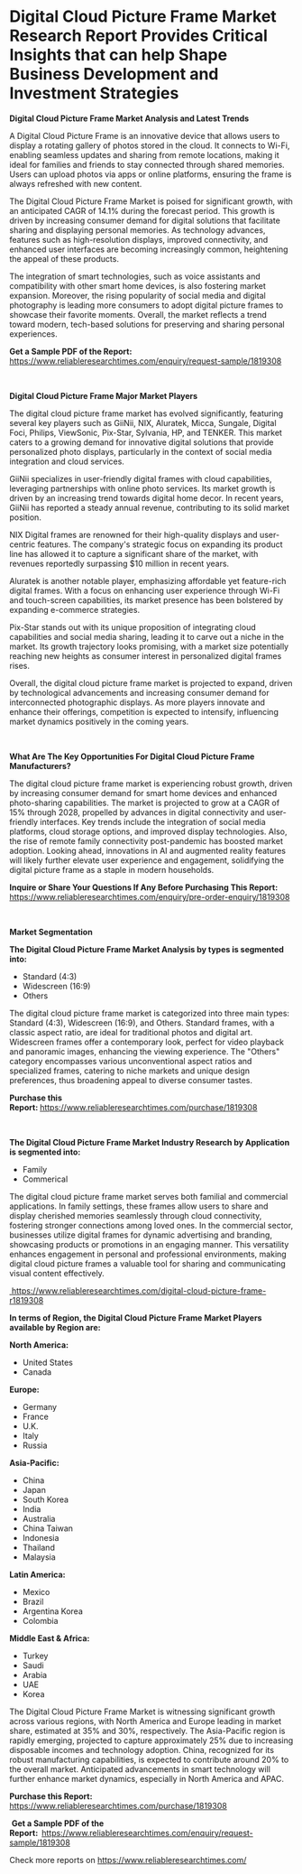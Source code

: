 <p><h1>Digital Cloud Picture Frame Market Research Report Provides Critical Insights that can help Shape Business Development and Investment Strategies</h1></p><p><strong>Digital Cloud Picture Frame Market Analysis and Latest Trends</strong></p>
<p><p>A Digital Cloud Picture Frame is an innovative device that allows users to display a rotating gallery of photos stored in the cloud. It connects to Wi-Fi, enabling seamless updates and sharing from remote locations, making it ideal for families and friends to stay connected through shared memories. Users can upload photos via apps or online platforms, ensuring the frame is always refreshed with new content.</p><p>The Digital Cloud Picture Frame Market is poised for significant growth, with an anticipated CAGR of 14.1% during the forecast period. This growth is driven by increasing consumer demand for digital solutions that facilitate sharing and displaying personal memories. As technology advances, features such as high-resolution displays, improved connectivity, and enhanced user interfaces are becoming increasingly common, heightening the appeal of these products.</p><p>The integration of smart technologies, such as voice assistants and compatibility with other smart home devices, is also fostering market expansion. Moreover, the rising popularity of social media and digital photography is leading more consumers to adopt digital picture frames to showcase their favorite moments. Overall, the market reflects a trend toward modern, tech-based solutions for preserving and sharing personal experiences.</p></p>
<p><strong>Get a Sample PDF of the Report:&nbsp;</strong> <a href="https://www.reliableresearchtimes.com/enquiry/request-sample/1819308?utm_campaign=3576&utm_medium=2&utm_source=Github&utm_content=ia&utm_term=04042025&utm_id=digital-cloud-picture-frame">https://www.reliableresearchtimes.com/enquiry/request-sample/1819308</a></p>
<p>&nbsp;</p>
<p><strong>Digital Cloud Picture Frame Major Market Players</strong></p>
<p><p>The digital cloud picture frame market has evolved significantly, featuring several key players such as GiiNii, NIX, Aluratek, Micca, Sungale, Digital Foci, Philips, ViewSonic, Pix-Star, Sylvania, HP, and TENKER. This market caters to a growing demand for innovative digital solutions that provide personalized photo displays, particularly in the context of social media integration and cloud services.</p><p>GiiNii specializes in user-friendly digital frames with cloud capabilities, leveraging partnerships with online photo services. Its market growth is driven by an increasing trend towards digital home decor. In recent years, GiiNii has reported a steady annual revenue, contributing to its solid market position.</p><p>NIX Digital frames are renowned for their high-quality displays and user-centric features. The company's strategic focus on expanding its product line has allowed it to capture a significant share of the market, with revenues reportedly surpassing $10 million in recent years. </p><p>Aluratek is another notable player, emphasizing affordable yet feature-rich digital frames. With a focus on enhancing user experience through Wi-Fi and touch-screen capabilities, its market presence has been bolstered by expanding e-commerce strategies.</p><p>Pix-Star stands out with its unique proposition of integrating cloud capabilities and social media sharing, leading it to carve out a niche in the market. Its growth trajectory looks promising, with a market size potentially reaching new heights as consumer interest in personalized digital frames rises.</p><p>Overall, the digital cloud picture frame market is projected to expand, driven by technological advancements and increasing consumer demand for interconnected photographic displays. As more players innovate and enhance their offerings, competition is expected to intensify, influencing market dynamics positively in the coming years.</p></p>
<p>&nbsp;</p>
<p><strong>What Are The Key Opportunities For Digital Cloud Picture Frame Manufacturers?</strong></p>
<p><p>The digital cloud picture frame market is experiencing robust growth, driven by increasing consumer demand for smart home devices and enhanced photo-sharing capabilities. The market is projected to grow at a CAGR of 15% through 2028, propelled by advances in digital connectivity and user-friendly interfaces. Key trends include the integration of social media platforms, cloud storage options, and improved display technologies. Also, the rise of remote family connectivity post-pandemic has boosted market adoption. Looking ahead, innovations in AI and augmented reality features will likely further elevate user experience and engagement, solidifying the digital picture frame as a staple in modern households.</p></p>
<p><strong>Inquire or Share Your Questions If Any Before Purchasing This Report:</strong> <a href="https://www.reliableresearchtimes.com/enquiry/pre-order-enquiry/1819308?utm_campaign=3576&utm_medium=2&utm_source=Github&utm_content=ia&utm_term=04042025&utm_id=digital-cloud-picture-frame">https://www.reliableresearchtimes.com/enquiry/pre-order-enquiry/1819308</a></p>
<p>&nbsp;</p>
<p><strong>Market Segmentation</strong></p>
<p><strong>The Digital Cloud Picture Frame Market Analysis by types is segmented into:</strong></p>
<p><ul><li>Standard (4:3)</li><li>Widescreen (16:9)</li><li>Others</li></ul></p>
<p><p>The digital cloud picture frame market is categorized into three main types: Standard (4:3), Widescreen (16:9), and Others. Standard frames, with a classic aspect ratio, are ideal for traditional photos and digital art. Widescreen frames offer a contemporary look, perfect for video playback and panoramic images, enhancing the viewing experience. The "Others" category encompasses various unconventional aspect ratios and specialized frames, catering to niche markets and unique design preferences, thus broadening appeal to diverse consumer tastes.</p></p>
<p><strong>Purchase this Report:&nbsp;</strong><a href="https://www.reliableresearchtimes.com/purchase/1819308?utm_campaign=3576&utm_medium=2&utm_source=Github&utm_content=ia&utm_term=04042025&utm_id=digital-cloud-picture-frame">https://www.reliableresearchtimes.com/purchase/1819308</a></p>
<p>&nbsp;</p>
<p><strong>The Digital Cloud Picture Frame Market Industry Research by Application is segmented into:</strong></p>
<p><ul><li>Family</li><li>Commerical</li></ul></p>
<p><p>The digital cloud picture frame market serves both familial and commercial applications. In family settings, these frames allow users to share and display cherished memories seamlessly through cloud connectivity, fostering stronger connections among loved ones. In the commercial sector, businesses utilize digital frames for dynamic advertising and branding, showcasing products or promotions in an engaging manner. This versatility enhances engagement in personal and professional environments, making digital cloud picture frames a valuable tool for sharing and communicating visual content effectively.</p></p>
<p><a href="https://www.reliableresearchtimes.com/digital-cloud-picture-frame-r1819308?utm_campaign=3576&utm_medium=2&utm_source=Github&utm_content=ia&utm_term=04042025&utm_id=digital-cloud-picture-frame">&nbsp;https://www.reliableresearchtimes.com/digital-cloud-picture-frame-r1819308</a></p>
<p><strong>In terms of Region, the Digital Cloud Picture Frame Market Players available by Region are:</strong></p>
<p>
    <p> <strong> North America: </strong>
        <ul>
            <li>United States</li>
            <li>Canada</li>
        </ul>
        </p> 
    <p> <strong> Europe: </strong>
        <ul>
            <li>Germany</li>
            <li>France</li>
            <li>U.K.</li>
            <li>Italy</li>
            <li>Russia</li>
        </ul>
        </p> 
    <p> <strong> Asia-Pacific: </strong>
        <ul>
            <li>China</li>
            <li>Japan</li>
            <li>South Korea</li>
            <li>India</li>
            <li>Australia</li>
            <li>China Taiwan</li>
            <li>Indonesia</li>
            <li>Thailand</li>
            <li>Malaysia</li>
        </ul>
        </p> 
    <p> <strong> Latin America: </strong>
        <ul>
            <li>Mexico</li>
            <li>Brazil</li>
            <li>Argentina Korea</li>
            <li>Colombia</li>
        </ul>
        </p> 
    <p> <strong> Middle East & Africa: </strong>
        <ul>
            <li>Turkey</li>
            <li>Saudi</li>
            <li>Arabia</li>
            <li>UAE</li>
            <li>Korea</li>
        </ul>
    </p>
    </p>
<p><p>The Digital Cloud Picture Frame Market is witnessing significant growth across various regions, with North America and Europe leading in market share, estimated at 35% and 30%, respectively. The Asia-Pacific region is rapidly emerging, projected to capture approximately 25% due to increasing disposable incomes and technology adoption. China, recognized for its robust manufacturing capabilities, is expected to contribute around 20% to the overall market. Anticipated advancements in smart technology will further enhance market dynamics, especially in North America and APAC.</p></p>
<p><strong>Purchase this Report: </strong><a href="https://www.reliableresearchtimes.com/purchase/1819308?utm_campaign=3576&utm_medium=2&utm_source=Github&utm_content=ia&utm_term=04042025&utm_id=digital-cloud-picture-frame">https://www.reliableresearchtimes.com/purchase/1819308</a></p>
<p>&nbsp;<strong>Get a Sample PDF of the Report:&nbsp;&nbsp;</strong><a href="https://www.reliableresearchtimes.com/enquiry/request-sample/1819308?utm_campaign=3576&utm_medium=2&utm_source=Github&utm_content=ia&utm_term=04042025&utm_id=digital-cloud-picture-frame">https://www.reliableresearchtimes.com/enquiry/request-sample/1819308</a></p>
<p><strong></strong></p>
<p>Check more reports on <a href="https://www.reliableresearchtimes.com/?utm_campaign=3576&utm_medium=2&utm_source=Github&utm_content=ia&utm_term=04042025&utm_id=digital-cloud-picture-frame">https://www.reliableresearchtimes.com/</a></p>